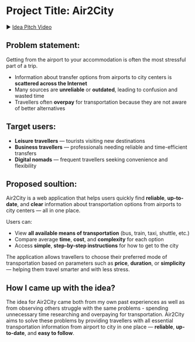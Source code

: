 # Project Title: **Air2City**

▶️ [Idea Pitch Video](https://fesb-my.sharepoint.com/:v:/g/personal/kpalos00_fesb_hr/EfyCRvP4B6NKmpxNJYDoDGIBVELwut5bbNH4Fi76bBEc3g?nav=eyJyZWZlcnJhbEluZm8iOnsicmVmZXJyYWxBcHAiOiJPbmVEcml2ZUZvckJ1c2luZXNzIiwicmVmZXJyYWxBcHBQbGF0Zm9ybSI6IldlYiIsInJlZmVycmFsTW9kZSI6InZpZXciLCJyZWZlcnJhbFZpZXciOiJNeUZpbGVzTGlua0NvcHkifX0&e=rAM1Xf)


## Problem statement:
Getting from the airport to your accommodation is often the most stressful part of a trip.
* Information about transfer options from airports to city centers is **scattered across the Internet**
* Many sources are **unreliable** or **outdated**, leading to confusion and wasted time
* Travellers often **overpay** for transportation because they are not aware of better alternatives

## Target users:
* **Leisure travellers** — tourists visiting new destinations
* **Business travellers** — professionals needing reliable and time-efficient transfers
* **Digital nomads** — frequent travellers seeking convenience and flexibility

## Proposed soultion:
Air2City is a web application that helps users quickly find **reliable**, **up-to-date**, and **clear** information about transportation options from airports to city centers — all in one place.

Users can:
  * View **all available means of transportation** (bus, train, taxi, shuttle, etc.)
  * Compare average **time**, **cost**, and **complexity** for each option
  * Access **simple**, **step-by-step instructions** for how to get to the city
  
The application allows travellers to choose their preferred mode of transportation based on parameters such as **price**, **duration**, or **simplicity** — helping them travel smarter and with less stress.

## How I came up with the idea?
The idea for Air2City came both from my own past experiences as well as from observing others struggle with the same problems - spending unnecessary time researching and overpaying for transportation.
Air2City aims to solve these problems by providing travellers with all essential transportation information from airport to city in one place — **reliable**, **up-to-date**, and **easy to follow**.
